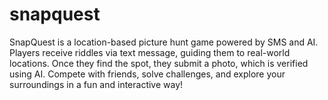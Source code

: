 # snapquest
SnapQuest is a location-based picture hunt game powered by SMS and AI. Players receive riddles via text message, guiding them to real-world locations. Once they find the spot, they submit a photo, which is verified using AI. Compete with friends, solve challenges, and explore your surroundings in a fun and interactive way!
